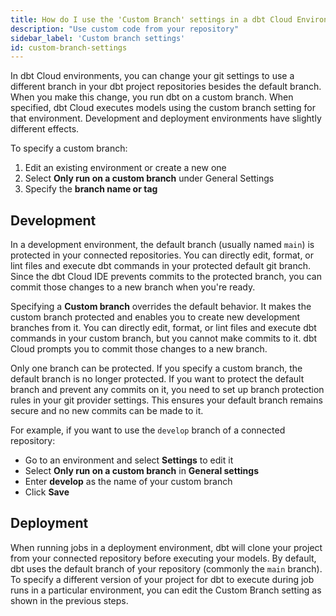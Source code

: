 ```yaml
---
title: How do I use the 'Custom Branch' settings in a dbt Cloud Environment?
description: "Use custom code from your repository"
sidebar_label: 'Custom branch settings'
id: custom-branch-settings
---
```


In dbt Cloud environments, you can change your git settings to use a different branch in your dbt project repositories besides the default branch. When you make this change, you run dbt on a custom branch. When specified, dbt Cloud executes models using the custom branch setting for that environment. Development and deployment environments have slightly different effects.

To specify a custom branch:
1. Edit an existing environment or create a new one
2. Select **Only run on a custom branch** under General Settings
3. Specify the **branch name or tag**

## Development

In a development environment, the default branch (usually named `main`) is protected in your connected repositories. You can directly edit, format, or lint files and execute dbt commands in your protected default git branch. Since the dbt Cloud IDE prevents commits to the protected branch, you can commit those changes to a new branch when you're ready.

Specifying a **Custom branch** overrides the default behavior. It makes the custom branch protected and enables you to create new development branches from it. You can directly edit, format, or lint files and execute dbt commands in your custom branch, but you cannot make commits to it. dbt Cloud prompts you to commit those changes to a new branch.

Only one branch can be protected. If you specify a custom branch, the default branch is no longer protected.  If you want to protect the default branch and prevent any commits on it, you need to set up branch protection rules in your git provider settings. This ensures your default branch remains secure and no new commits can be made to it.

For example, if you want to use the `develop` branch of a connected repository:

- Go to an environment and select **Settings** to edit it
- Select  **Only run on a custom branch** in **General settings**
- Enter **develop** as the name of your custom branch
- Click **Save**

<Lightbox src="/img/docs/dbt-cloud/cloud-configuring-dbt-cloud/dev-environment-custom-branch.png" width="70%" title="Configuring a custom base repository branch"/>

## Deployment

When running jobs in a deployment environment, dbt will clone your project from your connected repository before executing your models. By default, dbt uses the default branch of your repository (commonly the `main` branch). To specify a different version of your project for dbt to execute during job runs in a particular environment, you can edit the Custom Branch setting as shown in the previous steps. 
